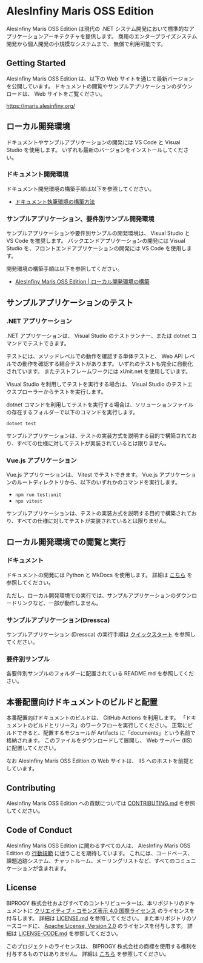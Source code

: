 <!-- textlint-disable @textlint-rule/require-header-id -->
<!-- markdownlint-disable-file CMD001 -->

# AlesInfiny Maris OSS Edition

AlesInfiny Maris OSS Edition は現代の .NET システム開発において標準的なアプリケーションアーキテクチャを提供します。
商用のエンタープライズシステム開発から個人開発の小規模なシステムまで、 無償で利用可能です。

## Getting Started

AlesInfiny Maris OSS Edition は、以下の Web サイトを通じて最新バージョンを公開しています。
ドキュメントの閲覧やサンプルアプリケーションのダウンロードは、 Web サイトをご覧ください。

<https://maris.alesinfiny.org/>

## ローカル開発環境

ドキュメントやサンプルアプリケーションの開発には VS Code と Visual Studio を使用します。
いずれも最新のバージョンをインストールしてください。

### ドキュメント開発環境

ドキュメント開発環境の構築手順は以下を参照してください。

- [ドキュメント執筆環境の構築方法](/documents/README.md#ドキュメント執筆環境の構築方法)

### サンプルアプリケーション、要件別サンプル開発環境

サンプルアプリケーションや要件別サンプルの開発環境は、 Visual Studio と VS Code を推奨します。
バックエンドアプリケーションの開発には Visual Studio を、フロントエンドアプリケーションの開発には VS Code を使用します。

開発環境の構築手順は以下を参照してください。

- [AlesInfiny Maris OSS Edition | ローカル開発環境の構築](https://maris.alesinfiny.org/guidebooks/how-to-develop/local-environment/)

## サンプルアプリケーションのテスト

### .NET アプリケーション

.NET アプリケーションは、 Visual Studio のテストランナー、または dotnet コマンドでテストできます。

テストには、メソッドレベルでの動作を確認する単体テストと、 Web API レベルでの動作を確認する結合テストがあります。
いずれのテストも完全に自動化されています。
またテストフレームワークには xUnit.net を使用しています。

Visual Studio を利用してテストを実行する場合は、 Visual Studio のテストエクスプローラーからテストを実行します。

dotnet コマンドを利用してテストを実行する場合は、ソリューションファイルの存在するフォルダーで以下のコマンドを実行します。

```plane
dotnet test
```

サンプルアプリケーションは、テストの実装方式を説明する目的で構築されており、すべての仕様に対してテストが実装されているとは限りません。

### Vue.js アプリケーション

Vue.js アプリケーションは、 Vitest でテストできます。
Vue.js アプリケーションのルートディレクトリから、以下のいずれかのコマンドを実行します。

- `npm run test:unit`
- `npx vitest`

サンプルアプリケーションは、テストの実装方式を説明する目的で構築されており、すべての仕様に対してテストが実装されているとは限りません。

## ローカル開発環境での閲覧と実行

### ドキュメント

ドキュメントの開発には Python と MkDocs を使用します。
詳細は [こちら](/documents/README.md) を参照してください。

ただし、ローカル開発環境での実行では、サンプルアプリケーションのダウンロードリンクなど、一部が動作しません。

### サンプルアプリケーション(Dressca)

サンプルアプリケーション (Dressca) の実行手順は [クイックスタート](https://maris.alesinfiny.org/#quick-start) を参照してください。

### 要件別サンプル

各要件別サンプルのフォルダーに配置されている README.md を参照してください。

## 本番配置向けドキュメントのビルドと配置

本番配置向けドキュメントのビルドは、 GitHub Actions を利用します。
「ドキュメントのビルドとリリース」のワークフローを実行してください。
正常にビルドできると、配置するモジュールが Artifacts に「documents」という名前で格納されます。
このファイルをダウンロードして展開し、 Web サーバー (IIS) に配置してください。

なお AlesInfiny Maris OSS Edition の Web サイトは、 IIS へのホストを前提としています。

## Contributing

AlesInfiny Maris OSS Edition への貢献については [CONTRIBUTING.md](/CONTRIBUTING.md) を参照してください。

## Code of Conduct

AlesInfiny Maris OSS Edition に関わるすべての人は、 AlesInfiny Maris OSS Edition の [行動規範](/CODE_OF_CONDUCT.md) に従うことを期待しています。
これには、コードベース、課題追跡システム、チャットルーム、メーリングリストなど、すべてのコミュニケーションが含まれます。

## License

BIPROGY 株式会社およびすべてのコントリビューターは、本リポジトリのドキュメントに [クリエイティブ・コモンズ表示 4.0 国際ライセンス](https://creativecommons.org/licenses/by/4.0/) のライセンスを付与します。
詳細は [LICENSE.md](/LICENSE) を参照してください。
また本リポジトリのソースコードに、 [Apache License, Version 2.0](https://www.apache.org/licenses/LICENSE-2.0) のライセンスを付与します。
詳細は [LICENSE-CODE.md](/LICENSE-CODE) を参照してください。

このプロジェクトのライセンスは、 BIPROGY 株式会社の商標を使用する権利を付与するものではありません。
詳細は [こちら](https://maris.alesinfiny.org/about-maris/trademarks/) を参照してください。

<!-- textlint-enable @textlint-rule/require-header-id -->
